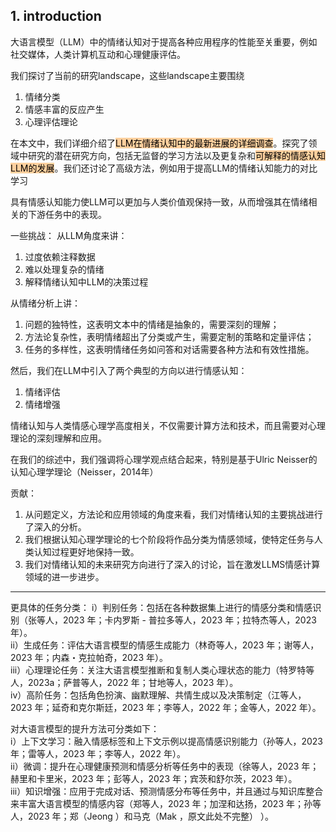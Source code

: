 ## 1. introduction
大语言模型（LLM）中的情绪认知对于提高各种应用程序的性能至关重要，例如社交媒体，人类计算机互动和心理健康评估。

我们探讨了当前的研究landscape，这些landscape主要围绕
1. 情绪分类
2. 情感丰富的反应产生
3. 心理评估理论

在本文中，我们详细介绍了<mark style="background: #FFB86CA6;">LLM在情绪认知中的最新进展的详细调查</mark>。探究了领域中研究的潜在研究方向，包括无监督的学习方法以及更复杂和<mark style="background: #FFB86CA6;">可解释的情感认知LLM的发展</mark>。我们还讨论了高级方法，例如用于提高LLM的情绪认知能力的对比学习

具有情感认知能力使LLM可以更加与人类价值观保持一致，从而增强其在情绪相关的下游任务中的表现。

一些挑战：
从LLM角度来讲：
1. 过度依赖注释数据
2. 难以处理复杂的情绪
3. 解释情绪认知中LLM的决策过程

从情绪分析上讲：
1. 问题的独特性，这表明文本中的情绪是抽象的，需要深刻的理解； 
2. 方法论复杂性，表明情绪超出了分类或产生，需要定制的策略和定量评估；
3. 任务的多样性，这表明情绪任务如问答和对话需要各种方法和有效性措施。

然后，我们在LLM中引入了两个典型的方向以进行情感认知：
1. 情绪评估
2. 情绪增强

情绪认知与人类情感心理学高度相关，不仅需要计算方法和技术，而且需要对心理理论的深刻理解和应用。

在我们的综述中，我们强调将心理学观点结合起来，特别是基于Ulric Neisser的认知心理学理论（Neisser，2014年）

贡献：
1. 从问题定义，方法论和应用领域的角度来看，我们对情绪认知的主要挑战进行了深入的分析。
2. 我们根据认知心理学理论的七个阶段将作品分类为情感领域，使特定任务与人类认知过程更好地保持一致。
3. 我们对情绪认知的未来研究方向进行了深入的讨论，旨在激发LLMS情感计算领域的进一步进步。

---
更具体的任务分类：
i）判别任务：包括在各种数据集上进行的情感分类和情感识别（张等人，2023 年；卡内罗斯 - 普拉多等人，2023 年；拉特杰等人，2023 年）。  
ii）生成任务：评估大语言模型的情感生成能力（林奇等人，2023 年；谢等人，2023 年；内森・克拉帕奇，2023 年）。  
iii）心理理论任务：关注大语言模型推断和复制人类心理状态的能力（特罗特等人，2023a；萨普等人，2022 年；甘地等人，2023 年）。  
iv）高阶任务：包括角色扮演、幽默理解、共情生成以及决策制定（江等人，2023 年；延奇和克尔斯廷，2023 年；李等人，2022 年；金等人，2022 年）。

对大语言模型的提升方法可分类如下：  
i）上下文学习：融入情感标签和上下文示例以提高情感识别能力（孙等人，2023 年；雷等人，2023 年；李等人，2022 年）。  
ii）微调：提升在心理健康预测和情感分析等任务中的表现（徐等人，2023 年；赫里和卡里米，2023 年；彭等人，2023 年；宾茨和舒尔茨，2023 年）。  
iii）知识增强：应用于完成对话、预测情感分布等任务中，并且通过与知识库整合来丰富大语言模型的情感内容（郑等人，2023 年；加涅和达扬，2023 年；孙等人，2023 年；郑（Jeong ）和马克（Mak ，原文此处不完整） ）。